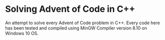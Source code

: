 # Solving Advent of Code in C++

An attempt to solve every Advent of Code problem in C++.
Every code here has been tested and compiled using MinGW Compiler version 8.10 on Windows 10 OS.